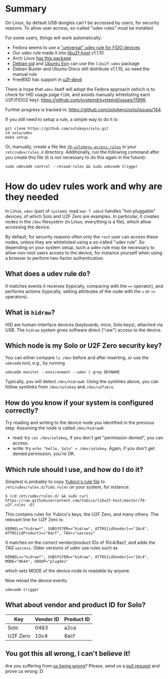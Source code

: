 # Summary

On Linux, by default USB dongles can't be accessed by users, for security reasons. To allow user access, so-called "udev rules" must be installed.

For some users, things will work automatically:

  - Fedora seems to use a ["universal" udev rule for FIDO devices](https://github.com/amluto/u2f-hidraw-policy)
  - Our udev rule made it into [libu2f-host](https://github.com/Yubico/libu2f-host/) v1.1.10
  - Arch Linux [has this package](https://www.archlinux.org/packages/community/x86_64/libu2f-host/)
  - [Debian sid](https://packages.debian.org/sid/libu2f-udev) and [Ubuntu Eon](https://packages.ubuntu.com/eoan/libu2f-udev) can use the `libu2f-udev` package
  - Debian Buster and Ubuntu Disco still distribute v1.1.10, so need the manual rule
  - FreeBSD has support in [u2f-devd](https://github.com/solokeys/solo/issues/144#issuecomment-500216020)

There is hope that `udev` itself will adopt the Fedora approach (which is to check for HID usage page `F1D0`, and avoids manually whitelisting each U2F/FIDO2 key): <https://github.com/systemd/systemd/issues/11996>.

Further progress is tracked in: <https://github.com/solokeys/solo/issues/144>.

If you still need to setup a rule, a simple way to do it is:

```
git clone https://github.com/solokeys/solo.git
cd solo/udev
make setup
```

Or, manually, create a file like [`70-solokeys-access.rules`](https://github.com/solokeys/solo/blob/master/udev/70-solokeys-access.rules) in your `/etc/udev/rules.d` directory.
Additionally, run the following command after you create this file (it is not necessary to do this again in the future):
```
sudo udevadm control --reload-rules && sudo udevadm trigger
```

# How do udev rules work and why are they needed

In Linux, `udev` (part of `systemd`, read `man 7 udev`) handles "hot-pluggable" devices, of which Solo and U2F Zero are examples. In particular, it creates nodes in the `/dev` filesystem (in Linux, everything is a file), which allow accessing the device.

By default, for security reasons often only the `root` user can access these nodes, unless they are whitelisted using a so-called "udev rule". So depending on your system setup, such a udev rule may be necessary to allow non-root users access to the device, for instance yourself when using a browser to perform two-factor authentication.

## What does a udev rule do?
It matches events it receives (typically, comparing with the `==` operator), and performs actions (typically, setting attributes of the node with the `=` or `+=` operators).

## What is `hidraw`?
HID are human-interface devices (keyboards, mice, Solo keys), attached via USB. The `hidraw` system gives software direct ("raw") access to the device.

## Which node is my Solo or U2F Zero security key?
You can either compare `ls /dev` before and after inserting, or use the `udevadm` tool, e.g., by running
```
udevadm monitor --environment --udev | grep DEVNAME
```
Typically, you will detect `/dev/hidraw0`. Using the symlinks above, you can follow symlinks from `/dev/solokey` and `/dev/u2fzero`.

## How do you know if your system is configured correctly?
Try reading and writing to the device node you identified in the previous step. Assuming the node is called `/dev/hidraw0`:

* read: try `cat /dev/solokey`, if you don't get "permission denied", you can access.
* write: try `echo "hello, Solo" > /dev/solokey`. Again, if you don't get denied permission, you're OK.

## Which rule should I use, and how do I do it?
Simplest is probably to copy [Yubico's rule file](https://github.com/Yubico/libu2f-host/blob/master/70-u2f.rules) to `/etc/udev/rules.d/fido.rules` on your system, for instance:
```
$ (cd /etc/udev/rules.d/ && sudo curl https://raw.githubusercontent.com/Yubico/libu2f-host/master/70-u2f.rules -O)
```
This contains rules for Yubico's keys, the U2F Zero, and many others. The relevant line for U2F Zero is:
```
KERNEL=="hidraw*", SUBSYSTEM=="hidraw", ATTRS{idVendor}=="10c4", ATTRS{idProduct}=="8acf", TAG+="uaccess"
```
It matches on the correct vendor/product IDs of 10c4/8acf, and adds the TAG `uaccess`. Older versions of udev use rules such as
```
KERNEL=="hidraw*", SUBSYSTEM=="hidraw", ATTRS{idVendor}=="10c4", MODE="0644", GROUP="plugdev"
```
which sets MODE of the device node to readable by anyone.

Now reload the device events.

```
udevadm trigger
```

## What about vendor and product ID for Solo?
| Key | Vendor ID | Product ID |
| --- | --- | --- |
| Solo | 0483 | a2ca |
| U2F Zero | 10c4 | 8acf |

## You got this all wrong, I can't believe it!
Are you suffering from [us being wrong](https://xkcd.com/386/)? Please, send us a [pull request](https://github.com/solokeys/solo/pulls) and prove us wrong :D
